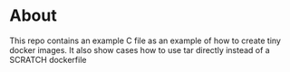 # About

This repo contains an example C file as an example of how to create tiny docker images.  It also show cases how to use tar directly instead of a SCRATCH dockerfile

